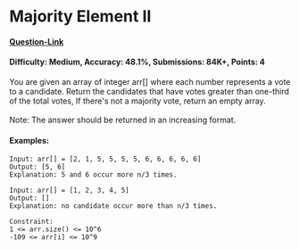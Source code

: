 # Majority Element II
#### [Question-Link](https://www.geeksforgeeks.org/problems/majority-vote/1)
#### Difficulty: Medium, Accuracy: 48.1%, Submissions: 84K+, Points: 4

You are given an array of integer arr[] where each number represents a vote to a candidate. Return the candidates that have votes greater than one-third of the total votes, If there's not a majority vote, return an empty array. 
<br><br>
Note: The answer should be returned in an increasing format.

#### Examples:
```
Input: arr[] = [2, 1, 5, 5, 5, 5, 6, 6, 6, 6, 6]
Output: [5, 6]
Explanation: 5 and 6 occur more n/3 times.
```
```
Input: arr[] = [1, 2, 3, 4, 5]
Output: []
Explanation: no candidate occur more than n/3 times.
```
```
Constraint:
1 <= arr.size() <= 10^6
-109 <= arr[i] <= 10^9
```
